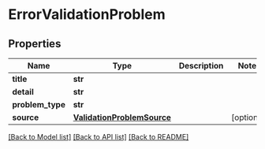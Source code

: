 # ErrorValidationProblem


## Properties
Name | Type | Description | Notes
------------ | ------------- | ------------- | -------------
**title** | **str** |  | 
**detail** | **str** |  | 
**problem_type** | **str** |  | 
**source** | [**ValidationProblemSource**](ValidationProblemSource.md) |  | [optional] 

[[Back to Model list]](../README.md#documentation-for-models) [[Back to API list]](../README.md#documentation-for-api-endpoints) [[Back to README]](../README.md)


